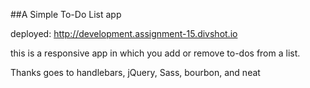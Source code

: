 
##A Simple To-Do List app

deployed: http://development.assignment-15.divshot.io


this is a responsive app in which you add or remove to-dos from a list.


Thanks goes to handlebars, jQuery, Sass, bourbon, and neat


